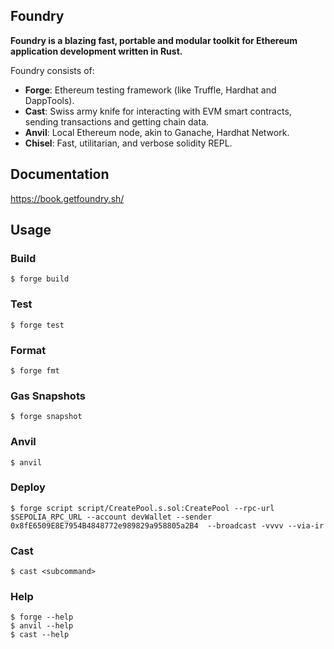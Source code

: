 ## Foundry

**Foundry is a blazing fast, portable and modular toolkit for Ethereum application development written in Rust.**

Foundry consists of:

-   **Forge**: Ethereum testing framework (like Truffle, Hardhat and DappTools).
-   **Cast**: Swiss army knife for interacting with EVM smart contracts, sending transactions and getting chain data.
-   **Anvil**: Local Ethereum node, akin to Ganache, Hardhat Network.
-   **Chisel**: Fast, utilitarian, and verbose solidity REPL.

## Documentation

https://book.getfoundry.sh/

## Usage

### Build

```shell
$ forge build
```

### Test

```shell
$ forge test
```

### Format

```shell
$ forge fmt
```

### Gas Snapshots

```shell
$ forge snapshot
```

### Anvil

```shell
$ anvil
```

### Deploy

```shell
$ forge script script/CreatePool.s.sol:CreatePool --rpc-url $SEPOLIA_RPC_URL --account devWallet --sender 0x8fE6509E8E7954B4848772e989829a958805a2B4  --broadcast -vvvv --via-ir
```

### Cast

```shell
$ cast <subcommand>
```

### Help

```shell
$ forge --help
$ anvil --help
$ cast --help
```
